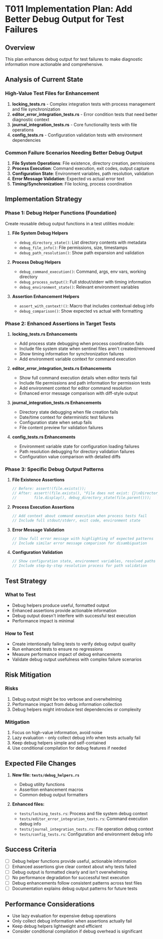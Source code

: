 # T011 Implementation Plan: Add Better Debug Output for Test Failures

## Overview
This plan enhances debug output for test failures to make diagnostic information more actionable and comprehensive.

## Analysis of Current State

### High-Value Test Files for Enhancement
1. **locking_tests.rs** - Complex integration tests with process management and file synchronization
2. **editor_error_integration_tests.rs** - Error condition tests that need better diagnostic context
3. **journal_integration_tests.rs** - Core functionality tests with file operations
4. **config_tests.rs** - Configuration validation tests with environment dependencies

### Common Failure Scenarios Needing Better Debug Output
1. **File System Operations**: File existence, directory creation, permissions
2. **Process Execution**: Command execution, exit codes, output capture
3. **Configuration State**: Environment variables, path resolution, validation
4. **Error Message Validation**: Expected vs actual error text
5. **Timing/Synchronization**: File locking, process coordination

## Implementation Strategy

### Phase 1: Debug Helper Functions (Foundation)
Create reusable debug output functions in a test utilities module:

1. **File System Debug Helpers**
   - `debug_directory_state()`: List directory contents with metadata
   - `debug_file_info()`: File permissions, size, timestamps
   - `debug_path_resolution()`: Show path expansion and validation

2. **Process Debug Helpers**  
   - `debug_command_execution()`: Command, args, env vars, working directory
   - `debug_process_output()`: Full stdout/stderr with timing information
   - `debug_environment_state()`: Relevant environment variables

3. **Assertion Enhancement Helpers**
   - `assert_with_context!()`: Macro that includes contextual debug info
   - `debug_comparison()`: Show expected vs actual with formatting

### Phase 2: Enhanced Assertions in Target Tests

1. **locking_tests.rs Enhancements**
   - Add process state debugging when process coordination fails
   - Include file system state when sentinel files aren't created/removed
   - Show timing information for synchronization failures
   - Add environment variable context for command execution

2. **editor_error_integration_tests.rs Enhancements**
   - Show full command execution details when editor tests fail
   - Include file permissions and path information for permission tests
   - Add environment context for editor command resolution
   - Enhanced error message comparison with diff-style output

3. **journal_integration_tests.rs Enhancements**
   - Directory state debugging when file creation fails
   - Date/time context for deterministic test failures
   - Configuration state when setup fails
   - File content preview for validation failures

4. **config_tests.rs Enhancements**
   - Environment variable state for configuration loading failures
   - Path resolution debugging for directory validation failures
   - Configuration value comparison with detailed diffs

### Phase 3: Specific Debug Output Patterns

1. **File Existence Assertions**
   ```rust
   // Before: assert!(file.exists());
   // After: assert!(file.exists(), "File does not exist: {}\nDirectory contents: {}", 
   //        file.display(), debug_directory_state(file.parent()));
   ```

2. **Process Execution Assertions**
   ```rust
   // Add context about command execution when process tests fail
   // Include full stdout/stderr, exit code, environment state
   ```

3. **Error Message Validation**
   ```rust
   // Show full error message with highlighting of expected patterns
   // Include similar error message comparison for disambiguation
   ```

4. **Configuration Validation**
   ```rust
   // Show configuration state, environment variables, resolved paths
   // Include step-by-step resolution process for path validation
   ```

## Test Strategy

### What to Test
- Debug helpers produce useful, formatted output
- Enhanced assertions provide actionable information
- Debug output doesn't interfere with successful test execution
- Performance impact is minimal

### How to Test
- Create intentionally failing tests to verify debug output quality
- Run enhanced tests to ensure no regressions
- Measure performance impact of debug enhancements
- Validate debug output usefulness with complex failure scenarios

## Risk Mitigation

### Risks
1. Debug output might be too verbose and overwhelming
2. Performance impact from debug information collection
3. Debug helpers might introduce test dependencies or complexity

### Mitigation
1. Focus on high-value information, avoid noise
2. Lazy evaluation - only collect debug info when tests actually fail
3. Keep debug helpers simple and self-contained
4. Use conditional compilation for debug features if needed

## Expected File Changes

1. **New file: `tests/debug_helpers.rs`**
   - Debug utility functions
   - Assertion enhancement macros
   - Common debug output formatters

2. **Enhanced files:**
   - `tests/locking_tests.rs`: Process and file system debug context
   - `tests/editor_error_integration_tests.rs`: Command execution debug info
   - `tests/journal_integration_tests.rs`: File operation debug context
   - `tests/config_tests.rs`: Configuration and environment debug info

## Success Criteria

- [ ] Debug helper functions provide useful, actionable information
- [ ] Enhanced assertions give clear context about why tests failed
- [ ] Debug output is formatted clearly and isn't overwhelming
- [ ] No performance degradation for successful test execution
- [ ] Debug enhancements follow consistent patterns across test files
- [ ] Documentation explains debug output patterns for future tests

## Performance Considerations

- Use lazy evaluation for expensive debug operations
- Only collect debug information when assertions actually fail
- Keep debug helpers lightweight and efficient
- Consider conditional compilation if debug overhead is significant